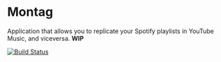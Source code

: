 # Montag

Application that allows you to replicate your Spotify playlists in YouTube Music, and viceversa. **WIP**

[![Build Status](https://app.travis-ci.com/eeng/montag.svg?branch=main)](https://app.travis-ci.com/eeng/montag)
